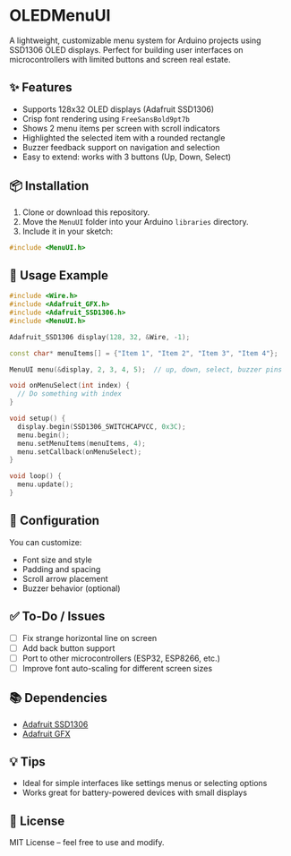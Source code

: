 # OLEDMenuUI

A lightweight, customizable menu system for Arduino projects using SSD1306 OLED displays. Perfect for building user interfaces on microcontrollers with limited buttons and screen real estate.

## ✨ Features

* Supports 128x32 OLED displays (Adafruit SSD1306)
* Crisp font rendering using `FreeSansBold9pt7b`
* Shows 2 menu items per screen with scroll indicators
* Highlighted the selected item with a rounded rectangle
* Buzzer feedback support on navigation and selection
* Easy to extend: works with 3 buttons (Up, Down, Select)

## 📦 Installation

1. Clone or download this repository.
2. Move the `MenuUI` folder into your Arduino `libraries` directory.
3. Include it in your sketch:

```cpp
#include <MenuUI.h>
```

## 🧰 Usage Example

```cpp
#include <Wire.h>
#include <Adafruit_GFX.h>
#include <Adafruit_SSD1306.h>
#include <MenuUI.h>

Adafruit_SSD1306 display(128, 32, &Wire, -1);

const char* menuItems[] = {"Item 1", "Item 2", "Item 3", "Item 4"};

MenuUI menu(&display, 2, 3, 4, 5);  // up, down, select, buzzer pins

void onMenuSelect(int index) {
  // Do something with index
}

void setup() {
  display.begin(SSD1306_SWITCHCAPVCC, 0x3C);
  menu.begin();
  menu.setMenuItems(menuItems, 4);
  menu.setCallback(onMenuSelect);
}

void loop() {
  menu.update();
}
```

## 🔧 Configuration

You can customize:

* Font size and style
* Padding and spacing
* Scroll arrow placement
* Buzzer behavior (optional)

## ✅ To-Do / Issues

* [ ] Fix strange horizontal line on screen
* [ ] Add back button support
* [ ] Port to other microcontrollers (ESP32, ESP8266, etc.)
* [ ] Improve font auto-scaling for different screen sizes

## 📚 Dependencies

* [Adafruit SSD1306](https://github.com/adafruit/Adafruit_SSD1306)
* [Adafruit GFX](https://github.com/adafruit/Adafruit-GFX-Library)

## 💡 Tips

* Ideal for simple interfaces like settings menus or selecting options
* Works great for battery-powered devices with small displays

## 📜 License

MIT License – feel free to use and modify.
